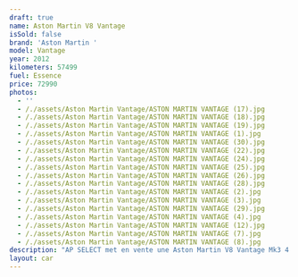 ```yaml
---
draft: true
name: Aston Martin V8 Vantage
isSold: false
brand: 'Aston Martin '
model: Vantage
year: 2012
kilometers: 57499
fuel: Essence
price: 72990
photos:
  - ''
  - /./assets/Aston Martin Vantage/ASTON MARTIN VANTAGE (17).jpg
  - /./assets/Aston Martin Vantage/ASTON MARTIN VANTAGE (18).jpg
  - /./assets/Aston Martin Vantage/ASTON MARTIN VANTAGE (19).jpg
  - /./assets/Aston Martin Vantage/ASTON MARTIN VANTAGE (1).jpg
  - /./assets/Aston Martin Vantage/ASTON MARTIN VANTAGE (30).jpg
  - /./assets/Aston Martin Vantage/ASTON MARTIN VANTAGE (22).jpg
  - /./assets/Aston Martin Vantage/ASTON MARTIN VANTAGE (24).jpg
  - /./assets/Aston Martin Vantage/ASTON MARTIN VANTAGE (25).jpg
  - /./assets/Aston Martin Vantage/ASTON MARTIN VANTAGE (26).jpg
  - /./assets/Aston Martin Vantage/ASTON MARTIN VANTAGE (28).jpg
  - /./assets/Aston Martin Vantage/ASTON MARTIN VANTAGE (2).jpg
  - /./assets/Aston Martin Vantage/ASTON MARTIN VANTAGE (3).jpg
  - /./assets/Aston Martin Vantage/ASTON MARTIN VANTAGE (29).jpg
  - /./assets/Aston Martin Vantage/ASTON MARTIN VANTAGE (4).jpg
  - /./assets/Aston Martin Vantage/ASTON MARTIN VANTAGE (12).jpg
  - /./assets/Aston Martin Vantage/ASTON MARTIN VANTAGE (7).jpg
  - /./assets/Aston Martin Vantage/ASTON MARTIN VANTAGE (8).jpg
description: "AP SELECT met en vente une Aston Martin V8 Vantage Mk3 4.7 V8 420cv boîte 7-Speed Sportshift II.\nModèle du 08/2012 avec 57500km.\n\nCouleur Meteorite Silver, intérieur Cuir Obsidian Black.\n\nCarte grise française \U0001F1EB\U0001F1F7\n\nLe véhicule est en parfait état avec historique complet Aston Martin.\n\nDernier service réalisé 03/2024 chez Aston Martin Lyon à 56500km avec vidange moteur, boîte de vitesse et pont.\n\nPneus et freins en parfait état.\n\nVéhicule vendu avec une garantie 6 mois.\n\nÉquipements et options :\n- Boîte de vitesse 7-Speed Sportshift II\n- Jantes 19 pouces V Spoke graphite\n- Châssis sport\n- Suspension sport\n- Système audio premium Aston Martin 700W\n-Étriers de frein gris\n- Radars de stationnement avant/arrière\n- Climatisation\n- Alarme antivol\n- Sièges Sport électriques à mémoire\n- Sièges chauffants\n- Habillage intérieur Piano Black\n- Retroviseurs rabattables electriquement et anti-éblouissement\n- Regulateur de vitesse\n- Navigation multimédia\n- Bluetooth\n- Régulateur de vitesse\n- Kit éclairage\n- Ciel de pavillon Alcantara\n\nDisponible et visible sur RDV pour acheteur sérieux.\n\nRéalisation des démarches d'immatriculation.\n\nAP SELECT vous propose des solutions de courtage et de conciergerie sur mesure pour profiter librement de votre passion et de votre patrimoine.\n\nPrenez le volant, AP SELECT s'occupe du reste."
layout: car
---
```


